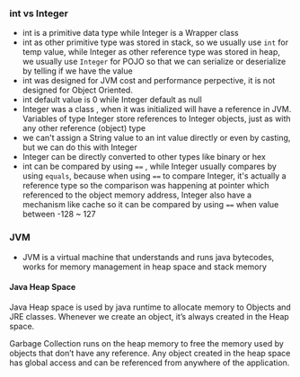### int vs Integer
- int is a primitive data type while Integer is a Wrapper class
- int as other primitive type was stored in stack, so we usually use `int` for temp value, while Integer as other reference type was stored in heap, we usually use `Integer` for POJO so that we can serialize or deserialize by telling if we have the value
- int was designed for JVM cost and performance perpective, it is not designed for Object Oriented. 
- int default value is 0 while Integer default as null
- Integer was a class , when it was initialized will have a reference in JVM. Variables of type Integer store references to Integer objects, just as with any other reference (object) type
- we can't assign a String value to an int value directly or even by casting, but we can do this with Integer
- Integer can be directly converted to other types like binary or hex
- int can be compared by using `==` , while Integer usually compares by using `equals`, because when using `==` to compare Integer, it's actually a reference type so the comparison was happening at pointer which referenced to the object memory address, Integer also have a mechanism like cache so it can be compared by using `==` when value between -128 ~ 127
### JVM
- JVM is a virtual machine that understands and runs java bytecodes, works for memory management in heap space and stack memory
#### Java Heap Space

Java Heap space is used by java runtime to allocate memory to Objects and JRE classes. Whenever we create an object, it’s always created in the Heap space.

Garbage Collection runs on the heap memory to free the memory used by objects that don’t have any reference. Any object created in the heap space has global access and can be referenced from anywhere of the application.
<!--stackedit_data:
eyJoaXN0b3J5IjpbLTMyMTI4NzY5OV19
-->